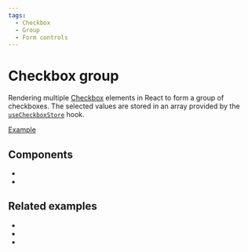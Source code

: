 ```yaml
---
tags:
  - Checkbox
  - Group
  - Form controls
---
```


# Checkbox group

<div data-description>

Rendering multiple <a href="/components/checkbox">Checkbox</a> elements in React to form a group of checkboxes. The selected values are stored in an array provided by the <a href="/reference/use-checkbox-store"><code>useCheckboxStore</code></a> hook.

</div>

<div data-tags></div>

<a href="./index.tsx" data-playground>Example</a>

## Components

<div data-cards="components">

- [](/components/checkbox)
- [](/components/group)

</div>

## Related examples

<div data-cards="examples">

- [](/examples/checkbox-as-button)
- [](/examples/checkbox-custom)
- [](/examples/menu-item-checkbox)

</div>
